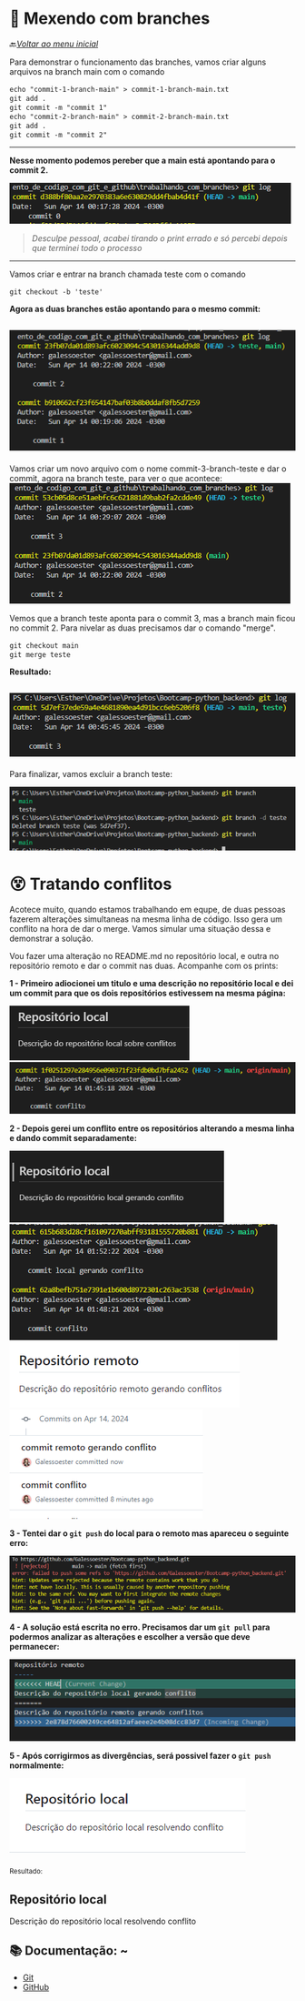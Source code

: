 # 🌴 Mexendo com branches

🔙[*Voltar ao menu inicial*](https://github.com/Galessoester/Bootcamp-python_backend/tree/main?tab=readme-ov-file#bem-vindos)

Para demonstrar o funcionamento das branches, vamos criar alguns arquivos na branch main com o comando
```
echo "commit-1-branch-main" > commit-1-branch-main.txt
git add .
git commit -m "commit 1"
echo "commit-2-branch-main" > commit-2-branch-main.txt
git add .
git commit -m "commit 2"
```
---------------------------------
**Nesse momento podemos pereber que a main está apontando para o commit 2.**

![imagem branch main apontando para commit 2](./trabalhando_com_branches/imagens/image-0.png)

> *Desculpe pessoal, acabei tirando o print errado e só percebi depois que terminei todo o processo*

-------------------------------

Vamos criar e entrar na branch chamada teste com o comando
```
git checkout -b 'teste'
```

**Agora as duas branches estão apontando para o mesmo commit:**

![imagem branch main e teste apontando para commit 2](./trabalhando_com_branches/imagens/image-1.png)
----------------
Vamos criar um novo arquivo com o nome commit-3-branch-teste e dar o commit, agora na branch teste, para ver o que acontece:
![imagem branch main apontando para commit 2 e teste para commit 3](./trabalhando_com_branches/imagens/image-2.png)

Vemos que a branch teste aponta para o commit 3, mas a branch main ficou no commit 2. 
Para nivelar as duas precisamos dar o comando "merge".
```
git checkout main
git merge teste
```
**Resultado:**

![imagem main e teste apontando para commit 3](./trabalhando_com_branches/imagens/image-3.png)
-------------------
Para finalizar, vamos excluir a branch teste:

![excluindo branch teste](./trabalhando_com_branches/imagens/image-4.png)

# 😵 Tratando conflitos

Acotece muito, quando estamos trabalhando em equpe, de duas pessoas fazerem alterações simultaneas na mesma linha de código. Isso gera um conflito na hora de dar o merge. Vamos simular uma situação dessa e demonstrar a solução.

Vou fazer uma alteração no README.md no repositório local, e outra no repositório remoto e dar o commit nas duas. Acompanhe com os prints:


**1 - Primeiro adiocionei um titulo e uma descrição no repositório local e dei um commit para que os dois repositórios estivessem na mesma página:**

 ![](./trabalhando_com_branches/imagens/02_resultado_conflito.png) ![](./trabalhando_com_branches/imagens/01_commit_conflito.png)

**2 - Depois gerei um conflito entre os repositórios alterando a mesma linha e dando commit separadamente:**

![](./trabalhando_com_branches/imagens/04_resultado_gerando_conflito_local.png) ![](./trabalhando_com_branches/imagens/03_commit_gerando_conflito_local.png)
![](./trabalhando_com_branches/imagens/06_resultado_gerando_conflito_remoto.png) ![](./trabalhando_com_branches/imagens/05_commit_gerando_conflito_remoto.png)

**3 - Tentei dar o `git push` do local para o remoto mas apareceu o seguinte erro:**

![](./trabalhando_com_branches/imagens/07_tentativa_push_erro.png)

**4 - A solução está escrita no erro. Precisamos dar um `git pull` para podermos analizar as alterações e escolher a versão que deve permanecer:**

![](./trabalhando_com_branches/imagens/08_git_pull.png)

**5 - Após corrigirmos as divergências, será possivel fazer o `git push` normalmente:**

![](./trabalhando_com_branches/imagens/09_resolveu_conflito.png)

<sub> Resultado: </sub>

Repositório local 
-----
Descrição do repositório local resolvendo conflito

## 📚 Documentação: ~
- [Git](https://git-scm.com/docs/git/pt_BR)
- [GitHub](https://docs.github.com/pt)


